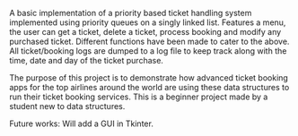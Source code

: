 A basic implementation of a priority based ticket handling system implemented using priority queues on a singly linked list. Features a menu, the user can get a ticket, delete a ticket, process booking and modify any purchased ticket. Different functions have been made to cater to the above. All ticket/booking logs are dumped to a log file to keep track along with the time, date and day of the ticket purchase.

The purpose of this project is to demonstrate how advanced ticket booking apps for the top airlines around the world are using these data structures to run their ticket booking services. This is a beginner project made by a student new to data structures. 

Future works: Will add a GUI in Tkinter.
